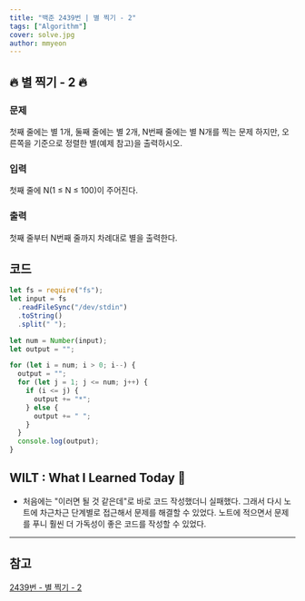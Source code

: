 ```yaml
---
title: "백준 2439번 | 별 찍기 - 2"
tags: ["Algorithm"]
cover: solve.jpg
author: mmyeon
---
```


## 🔥 별 찍기 - 2 🔥

### 문제

첫째 줄에는 별 1개, 둘째 줄에는 별 2개, N번째 줄에는 별 N개를 찍는 문제
하지만, 오른쪽을 기준으로 정렬한 별(예제 참고)을 출력하시오.

### 입력

첫째 줄에 N(1 ≤ N ≤ 100)이 주어진다.

### 출력

첫째 줄부터 N번째 줄까지 차례대로 별을 출력한다.

## 코드

```js
let fs = require("fs");
let input = fs
  .readFileSync("/dev/stdin")
  .toString()
  .split(" ");

let num = Number(input);
let output = "";

for (let i = num; i > 0; i--) {
  output = "";
  for (let j = 1; j <= num; j++) {
    if (i <= j) {
      output += "*";
    } else {
      output += " ";
    }
  }
  console.log(output);
}
```

## WILT : What I Learned Today 🤔

- 처음에는 "이러면 될 것 같은데"로 바로 코드 작성했더니 실패했다. 그래서 다시 노트에 차근차근 단계별로 접근해서 문제를 해결할 수 있었다. 노트에 적으면서 문제를 푸니 훨씬 더 가독성이 좋은 코드를 작성할 수 있었다.

---

## 참고

[2439번 - 별 찍기 - 2](https://www.acmicpc.net/problem/2439)
